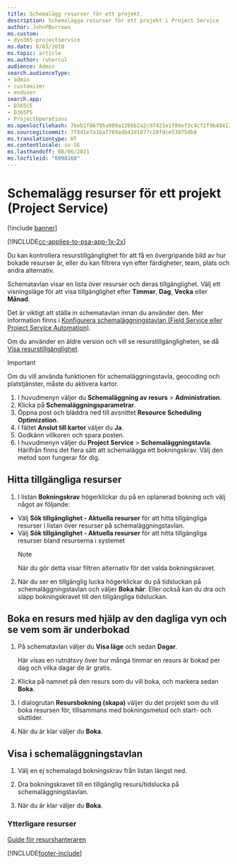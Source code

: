 ```yaml
---
title: Schemalägg resurser för ett projekt.
description: Schemalägga resurser för ett projekt i Project Service
author: JohnPBurrows
ms.custom:
- dyn365-projectservice
ms.date: 8/03/2018
ms.topic: article
ms.author: ruhercul
audience: Admin
search.audienceType:
- admin
- customizer
- enduser
search.app:
- D365CE
- D365PS
- ProjectOperations
ms.openlocfilehash: 7beb1f86795a909a1266b2a2c97421e1f04ef3c4cf2f9b49413cd1382b0f2011
ms.sourcegitcommit: 7f8d1e7a16af769adb43d1877c28fdce53975db8
ms.translationtype: HT
ms.contentlocale: sv-SE
ms.lasthandoff: 08/06/2021
ms.locfileid: "6998168"
---
```

# <a name="schedule-resources-for-a-project-project-service"></a>Schemalägg resurser för ett projekt (Project Service)

[!include [banner](../includes/psa-now-project-operations.md)]

[!INCLUDE[cc-applies-to-psa-app-1x-2x](../includes/cc-applies-to-psa-app-1x-2x.md)]

Du kan kontrollera resurstillgänglighet för att få en övergripande bild av hur bokade resurser är, eller du kan filtrera vyn efter färdigheter, team, plats och andra alternativ.  
  
Schematavlan visar en lista över resurser och deras tillgänglighet. Välj ett visningsläge för att visa tillgänglighet efter **Timmar**, **Dag**, **Vecka** eller **Månad**.  
  
Det är viktigt att ställa in schematavlan innan du använder den. Mer information finns i [Konfigurera schemaläggningstavlan (Field Service eller Project Service Automation)](/dynamics365/field-service/configure-schedule-board).
  
Om du använder en äldre version och vill se resurstillgängligheten, se då [Visa resurstillgänglighet](../psa/view-resource-availability.md).  

> [!IMPORTANT]
>  Om du vill använda funktionen för schemaläggningstavla, geocoding och platstjänster, måste du aktivera kartor.  
> 
> 1. I huvudmenyn väljer du **Schemaläggning av resurs** > **Administration**.  
> 2. Klicka på **Schemaläggningsparametrar**.  
> 3. Öppna post och bläddra ned till avsnittet **Resource Scheduling Optimization**.  
> 4. I fältet **Anslut till kartor** väljer du **Ja**.  
> 5. Godkänn villkoren och spara posten.  
> 6. I huvudmenyn väljer du **Project Service** > **Schemaläggningstavla**. Härifrån finns det flera sätt att schemalägga ett bokningskrav. Välj den metod som fungerar för dig.
  
## <a name="find-available-resources"></a>Hitta tillgängliga resurser

1.  I listan **Bokningskrav** högerklickar du på en oplanerad bokning och välj något av följande:  
  
- Välj **Sök tillgänglighet - Aktuella resurser** för att hitta tillgängliga resurser i listan över resurser på schemaläggningstavlan.  
- Välj **Sök tillgänglighet - Aktuella resurser** för att hitta tillgängliga resurser bland resurserna i systemet  
   > [!NOTE]
   >  När du gör detta visar filtren alternativ för det valda bokningskravet.  
  
2. När du ser en tillgänglig lucka högerklickar du på tidsluckan på schemaläggningstavlan och väljer **Boka här**. Eller också kan du dra och släpp bokningskravet till den tillgängliga tidsluckan.  
  

## <a name="book-a-resource-using-the-daily-view-and-find-whos-under-booked"></a>Boka en resurs med hjälp av den dagliga vyn och se vem som är underbokad
  
1.  På schematavlan väljer du **Visa läge** och sedan **Dagar**.  
  
    Här visas en rutnätsvy över hur många timmar en resurs är bokad per dag och vilka dagar de är gratis.  
  
2.  Klicka på namnet på den resurs som du vill boka, och markera sedan **Boka**.  
  
3.  I dialogrutan **Resursbokning (skapa)** väljer du det projekt som du vill boka resursen för, tillsammans med bokningsmetod och start- och sluttider.  
  
4.  När du är klar väljer du **Boka**.  
  
## <a name="view-to-the-schedule-board"></a>Visa i schemaläggningstavlan
  
1.  Välj en ej schemalagd bokningskrav från listan längst ned.  
  
2.  Dra bokningskravet till en tillgänglig resurs/tidslucka på schemaläggningstavlan.  
  
3.  När du är klar väljer du **Boka**.  
  
### <a name="additional-resources"></a>Ytterligare resurser  
 [Guide för resurshanteraren](../psa/resource-manager-guide.md)


[!INCLUDE[footer-include](../includes/footer-banner.md)]